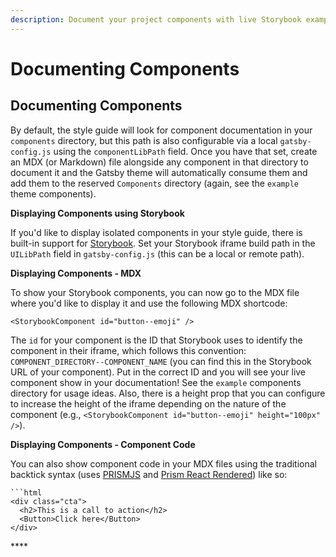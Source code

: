 ```yaml
---
description: Document your project components with live Storybook examples
---
```


# Documenting Components

## Documenting Components

By default, the style guide will look for component documentation in your `components` directory, but this path is also configurable via a local `gatsby-config.js` using the `componentLibPath` field. Once you have that set, create an MDX \(or Markdown\) file alongside any component in that directory to document it and the Gatsby theme will automatically consume them and add them to the reserved `Components` directory \(again, see the `example` theme components\).

**Displaying Components using Storybook**

If you'd like to display isolated components in your style guide, there is built-in support for [Storybook](https://storybook.js.org/). Set your Storybook iframe build path in the `UILibPath` field in `gatsby-config.js` \(this can be a local or remote path\).

**Displaying Components - MDX**

To show your Storybook components, you can now go to the MDX file where you'd like to display it and use the following MDX shortcode:

`<StorybookComponent id="button--emoji" />`

The `id` for your component is the ID that Storybook uses to identify the component in their iframe, which follows this convention: `COMPONENT_DIRECTORY--COMPONENT_NAME` \(you can find this in the Storybook URL of your component\). Put in the correct ID and you will see your live component show in your documentation! See the `example` components directory for usage ideas. Also, there is a height prop that you can configure to increase the height of the iframe depending on the nature of the component \(e.g., `<StorybookComponent id="button--emoji" height="100px" />`\).

**Displaying Components - Component Code**

You can also show component code in your MDX files using the traditional backtick syntax \(uses [PRISMJS](https://github.com/PrismJS/prism) and [Prism React Rendered](https://github.com/FormidableLabs/prism-react-renderer)\) like so:

```text
```html
<div class="cta">
  <h2>This is a call to action</h2>
  <Button>Click here</Button>
</div>
```

\*\*\*\*

